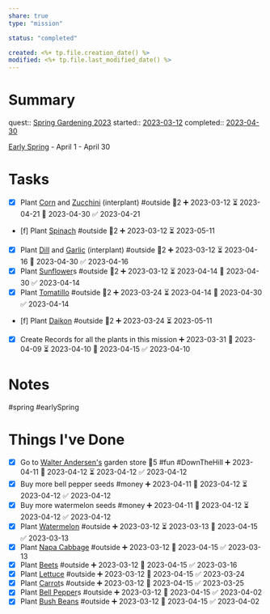 ```yaml
---
share: true
type: "mission"

status: "completed"

created: <%+ tp.file.creation_date() %> 
modified: <%+ tp.file.last_modified_date() %>
---
```

 
# Summary
quest:: [Spring Gardening 2023](./Spring%20Gardening%202023.md)
started:: [2023-03-12](./2023-03-12.md)
completed:: [2023-04-30](./2023-04-30.md)

[Early Spring](Early%20Spring.md) - April 1 - April 30
# Tasks

- [x] Plant [Corn](./Corn.md) and [Zucchini](./Zucchini.md) (interplant) #outside  🥄2 ➕ 2023-03-12 ⏳ 2023-04-21 📅 2023-04-30 ✅ 2023-04-21
- [f] Plant [Spinach](./Spinach.md) #outside 🥄2 ➕ 2023-03-12 ⏳ 2023-05-11
- [x] Plant [Dill](./Dill.md) and [Garlic](Garlic.md) (interplant) #outside 🥄2 ➕ 2023-03-12 ⏳ 2023-04-16 📅 2023-04-30 ✅ 2023-04-16
- [x] Plant [Sunflower](./Sunflower.md)s #outside 🥄2 ➕ 2023-03-12 ⏳ 2023-04-14 📅 2023-04-30 ✅ 2023-04-14
- [x] Plant [Tomatillo](./Tomatillo.md) #outside 🥄2 ➕ 2023-03-24 ⏳ 2023-04-14 📅 2023-04-30 ✅ 2023-04-14
- [f] Plant [Daikon](./Daikon.md) #outside 🥄2 ➕ 2023-03-24 ⏳ 2023-05-11
- [x] Create Records for all the plants in this mission ➕ 2023-03-31 🛫 2023-04-09 ⏳ 2023-04-10 📅 2023-04-15 ✅ 2023-04-10

# Notes
#spring #earlySpring

# Things I've Done
- [x] Go to [Walter Andersen's](Walter%20Andersen's.md) garden store 🥄5 #fun #DownTheHill  ➕ 2023-04-11 🛫 2023-04-12 ⏳ 2023-04-12 ✅ 2023-04-12
- [x] Buy more bell pepper seeds #money  ➕ 2023-04-11 🛫 2023-04-12 ⏳ 2023-04-12 ✅ 2023-04-12
- [x] Buy more watermelon seeds #money ➕ 2023-04-11 🛫 2023-04-12 ⏳ 2023-04-12 ✅ 2023-04-12
- [x] Plant [Watermelon](./Watermelon.md) #outside ➕ 2023-03-12 ⏳ 2023-03-13 📅 2023-04-15 ✅ 2023-03-13
- [x] Plant [Napa Cabbage](Napa%20Cabbage.md) #outside  ➕ 2023-03-12 📅 2023-04-15 ✅ 2023-03-13
- [x] Plant [Beets](./Beetroot.md) #outside ➕ 2023-03-12 📅 2023-04-15 ✅ 2023-03-16
- [x] Plant [Lettuce](./Lettuce.md) #outside  ➕ 2023-03-12 📅 2023-04-15 ✅ 2023-03-24
- [x] Plant [Carrot](Carrot.md)s #outside ➕ 2023-03-12 📅 2023-04-15 ✅ 2023-03-25
- [x] Plant [Bell Pepper](./Bell%20Pepper.md)s #outside  ➕ 2023-03-12 📅 2023-04-15 ✅ 2023-04-02
- [x] Plant [Bush Beans](./Bush%20Beans.md) #outside  ➕ 2023-03-12 📅 2023-04-15 ✅ 2023-04-02
